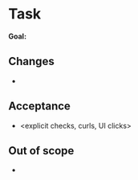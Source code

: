 # Task
**Goal:** <what to build>

## Changes
- <files and reasons>

## Acceptance
- <explicit checks, curls, UI clicks>

## Out of scope
- <leave unrelated code untouched>
